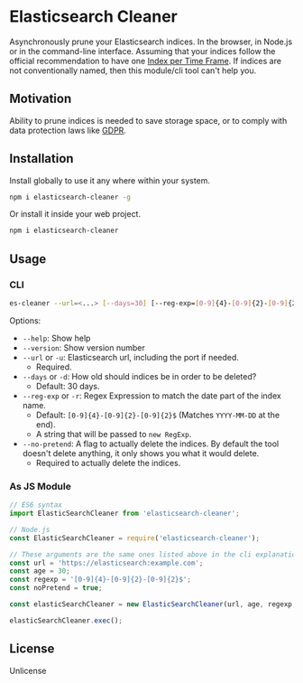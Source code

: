 # Elasticsearch Cleaner
Asynchronously prune your Elasticsearch indices. In the browser, in Node.js or in the command-line interface. Assuming that your indices follow the official recommendation to have one [Index per Time Frame](https://www.elastic.co/guide/en/elasticsearch/guide/current/time-based.html#index-per-timeframe). If indices are not conventionally named, then this module/cli tool can't help you.

## Motivation
Ability to prune indices is needed to save storage space, or to comply with data protection laws like [GDPR](https://en.wikipedia.org/wiki/General_Data_Protection_Regulation).

## Installation
Install globally to use it any where within your system.
```bash
npm i elasticsearch-cleaner -g
```

Or install it inside your web project.
```bash
npm i elasticsearch-cleaner
```
## Usage

### CLI

```bash
es-cleaner --url=<...> [--days=30] [--reg-exp=[0-9]{4}-[0-9]{2}-[0-9]{2}$] [--no-pretend]
```
Options:
- `--help`: Show help
- `--version`: Show version number
- `--url` or `-u`: Elasticsearch url, including the port if needed.
    - Required.
- `--days` or `-d`: How old should indices be in order to be deleted?
    - Default: 30 days.
- `--reg-exp` or `-r`: Regex Expression to match the date part of the index name.
    - Default: `[0-9]{4}-[0-9]{2}-[0-9]{2}$` (Matches `YYYY-MM-DD` at the end).
    - A string that will be passed to `new RegExp`.
- `--no-pretend`: A flag to actually delete the indices. By default the tool doesn't delete anything, it only shows you what it would delete.
    - Required to actually delete the indices.

### As JS Module

```javascript
// ES6 syntax
import ElasticSearchCleaner from 'elasticsearch-cleaner';

// Node.js
const ElasticSearchCleaner = require('elasticsearch-cleaner');

// These arguments are the same ones listed above in the cli explanation.
const url = 'https://elasticsearch:example.com';
const age = 30;
const regexp = '[0-9]{4}-[0-9]{2}-[0-9]{2}$';
const noPretend = true;

const elasticSearchCleaner = new ElasticSearchCleaner(url, age, regexp, noPretend);

elasticSearchCleaner.exec();
```

## License
Unlicense

